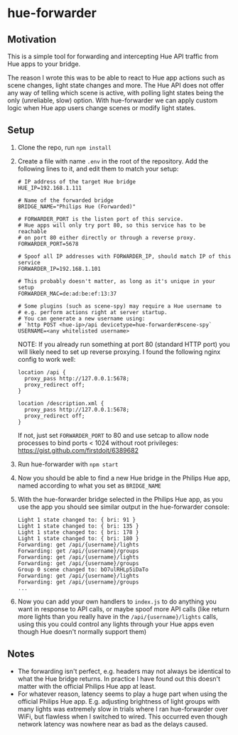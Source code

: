 hue-forwarder
=============

Motivation
----------

This is a simple tool for forwarding and intercepting Hue API traffic from Hue
apps to your bridge.

The reason I wrote this was to be able to react to Hue app actions such as
scene changes, light state changes and more. The Hue API does not offer any way
of telling which scene is active, with polling light states being the only
(unreliable, slow) option. With hue-forwarder we can apply custom logic when
Hue app users change scenes or modify light states.

Setup
-----

1. Clone the repo, run `npm install`
2. Create a file with name `.env` in the root of the repository.
   Add the following lines to it, and edit them to match your setup:

   ```
   # IP address of the target Hue bridge
   HUE_IP=192.168.1.111

   # Name of the forwarded bridge
   BRIDGE_NAME="Philips Hue (Forwarded)"

   # FORWARDER_PORT is the listen port of this service.
   # Hue apps will only try port 80, so this service has to be reachable
   # on port 80 either directly or through a reverse proxy.
   FORWARDER_PORT=5678

   # Spoof all IP addresses with FORWARDER_IP, should match IP of this service
   FORWARDER_IP=192.168.1.101

   # This probably doesn't matter, as long as it's unique in your setup
   FORWARDER_MAC=de:ad:be:ef:13:37

   # Some plugins (such as scene-spy) may require a Hue username to
   # e.g. perform actions right at server startup.
   # You can generate a new username using:
   # `http POST <hue-ip>/api devicetype=hue-forwarder#scene-spy`
   USERNAME=<any whitelisted username>
   ```

   NOTE: If you already run something at port 80 (standard HTTP port) you will
   likely need to set up reverse proxying. I found the following nginx config
   to work well:

   ```
   location /api {
     proxy_pass http://127.0.0.1:5678;
     proxy_redirect off;
   }

   location /description.xml {
     proxy_pass http://127.0.0.1:5678;
     proxy_redirect off;
   }
   ```

   If not, just set `FORWARDER_PORT` to 80 and use setcap to allow node processes to bind
   ports < 1024 without root privileges:
   https://gist.github.com/firstdoit/6389682

3. Run hue-forwarder with `npm start`
4. Now you should be able to find a new Hue bridge in the Philips Hue app,
   named according to what you set as `BRIDGE_NAME`
5. With the hue-forwarder bridge selected in the Philips Hue app, as you use
   the app you should see similar output in the hue-forwarder console:

   ```
   Light 1 state changed to: { bri: 91 }
   Light 1 state changed to: { bri: 135 }
   Light 1 state changed to: { bri: 178 }
   Light 1 state changed to: { bri: 180 }
   Forwarding: get /api/{username}/lights
   Forwarding: get /api/{username}/groups
   Forwarding: get /api/{username}/lights
   Forwarding: get /api/{username}/groups
   Group 0 scene changed to: bO7ulRHLp5iDaTo
   Forwarding: get /api/{username}/lights
   Forwarding: get /api/{username}/groups
   ...
   ```

6. Now you can add your own handlers to `index.js` to do anything you want in
   response to API calls, or maybe spoof more API calls (like return more
   lights than you really have in the `/api/{username}/lights` calls, using this
   you could control any lights through your Hue apps even though Hue doesn't
   normally support them)

Notes
-----

* The forwarding isn't perfect, e.g. headers may not always be identical to
  what the Hue bridge returns. In practice I have found out this doesn't matter
  with the official Philips Hue app at least.
* For whatever reason, latency seems to play a huge part when using the
  official Philips Hue app. E.g. adjusting brightness of light groups with many
  lights was extremely slow in trials where I ran hue-forwarder over WiFi, but
  flawless when I switched to wired. This occurred even though network latency
  was nowhere near as bad as the delays caused.
